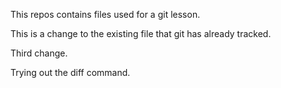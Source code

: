 This repos contains files used for a git lesson.

This is a change to the existing file that git has already tracked.

Third change.

Trying out the diff command.
